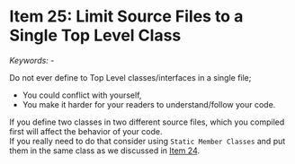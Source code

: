 # Item 25: Limit Source Files to a Single Top Level Class
*Keywords: -*  

Do not ever define to Top Level classes/interfaces in a single file;
- You could conflict with yourself, 
- You make it harder for your readers to understand/follow your code. 

If you define two classes in two different source files, which you compiled first will affect the behavior of your code.  
If you really need to do that consider using `Static Member Classes` and put them in the same class as we discussed in [Item 24](https://github.com/recepinanc/effective-java-notes/blob/master/Chapter%204%20-%20Classes%20and%20Interfaces/Item24/Item24.md).
